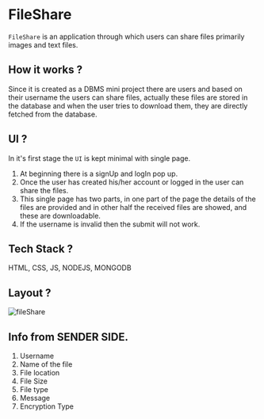 # FileShare

`FileShare` is an application through which users can share files primarily images and text files.

## How it works ?

Since it is created as a DBMS mini project there are users and based on their username the users can share files, actually these files are stored in the database and when the user tries to download them, they are directly fetched from the database.

## UI ?

In it's first stage the `UI` is kept minimal with single page.

1. At beginning there is a signUp and logIn pop up.
2. Once the user has created his/her account or logged in the user can share the files.
3. This single page has two parts, in one part of the page the details of the files are provided and in other half the received files are showed, and these are downloadable.
4. If the username is invalid then the submit will not work.

## Tech Stack ?

HTML, CSS, JS, NODEJS, MONGODB

## Layout ?

![fileShare](/imgs/drawing.svg)

## Info from SENDER SIDE.

1. Username
2. Name of the file
3. File location
4. File Size
5. File type
6. Message
7. Encryption Type
